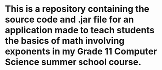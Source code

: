 # This is a repository containing the source code and .jar file for an application made to teach students the basics of math involving exponents in my Grade 11 Computer Science summer school course. 
 
